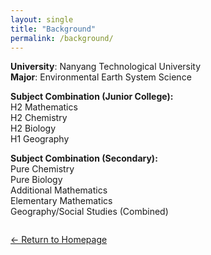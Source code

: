 ```yaml
---
layout: single
title: "Background"
permalink: /background/
---
```


**University**: Nanyang Technological University  
**Major**: Environmental Earth System Science  

**Subject Combination (Junior College):**  
H2 Mathematics  
H2 Chemistry  
H2 Biology  
H1 Geography  

**Subject Combination (Secondary):**  
Pure Chemistry  
Pure Biology  
Additional Mathematics  
Elementary Mathematics  
Geography/Social Studies (Combined)  

<div style="
  display: flex;
  justify-content: space-between;
  align-items: center;
  margin-top: 2em;
">
  <a href="{{ "/" | relative_url }}">← Return to Homepage</a>
  <!-- <a href="{{ "/schedule/" | relative_url }}">Go to Schdule →</a> -->
</div>